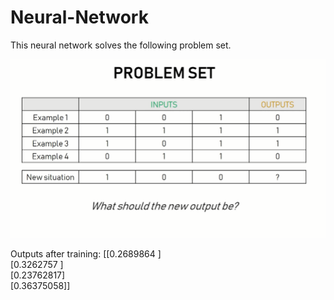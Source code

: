 # Neural-Network
This neural network solves the following problem set.

![This is the problem set](https://github.com/mmtmn/Neural-Network/blob/master/problem_set.png)

Outputs after training:
[[0.2689864 ] </br>
 [0.3262757 ] </br>
 [0.23762817] </br>
 [0.36375058]]
